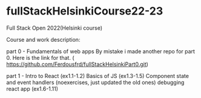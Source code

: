 # fullStackHelsinkiCourse22-23
Full Stack Open 2022(Helsinki course)



Course and work description:

part 0 - Fundamentals of web apps
By mistake i made another repo for part 0. Here is the link for that. ( https://github.com/Ferdousfrd/fullStackHelsinkiPart0.git)

part 1 - 
Intro to React (ex1.1-1.2)
Basics of JS (ex1.3-1.5)
Component state and event handlers (noexercises, just updated the old ones)
debugging react app (ex1.6-1.11)
